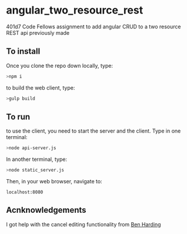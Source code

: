 # angular_two_resource_rest
401d7 Code Fellows assignment to add angular CRUD to a two resource REST api previously made

## To install
Once you clone the repo down locally, type:
```bash
>npm i
```

to build the web client, type:
```bash
>gulp build
```

## To run
to use the client, you need to start the server and the client. Type in one terminal:

```bash
>node api-server.js
```

In another terminal, type:
```bash
>node static_server.js
```

Then, in your web browser, navigate to:
```
localhost:8080
```

## Acnknowledgements
I got help with the cancel editing functionality from [Ben Harding](https://github.com/bharding2)
